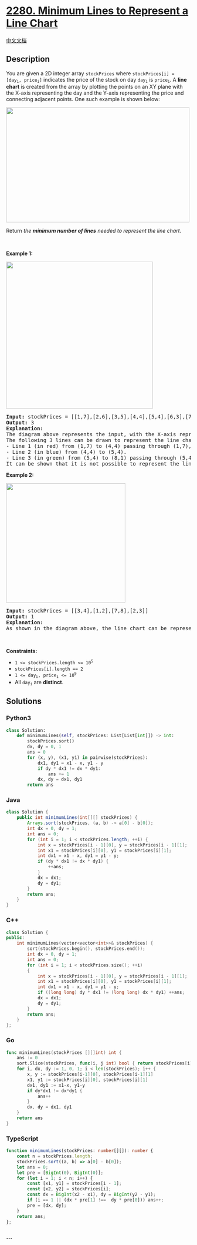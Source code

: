 # [2280. Minimum Lines to Represent a Line Chart](https://leetcode.com/problems/minimum-lines-to-represent-a-line-chart)

[中文文档](/solution/2200-2299/2280.Minimum%20Lines%20to%20Represent%20a%20Line%20Chart/README.md)

## Description

<p>You are given a 2D integer array <code>stockPrices</code> where <code>stockPrices[i] = [day<sub>i</sub>, price<sub>i</sub>]</code> indicates the price of the stock on day <code>day<sub>i</sub></code> is <code>price<sub>i</sub></code>. A <strong>line chart</strong> is created from the array by plotting the points on an XY plane with the X-axis representing the day and the Y-axis representing the price and connecting adjacent points. One such example is shown below:</p>
<img alt="" src="https://fastly.jsdelivr.net/gh/doocs/leetcode@main/solution/2200-2299/2280.Minimum%20Lines%20to%20Represent%20a%20Line%20Chart/images/1920px-pushkin_population_historysvg.png" style="width: 500px; height: 313px;" />
<p>Return <em>the <strong>minimum number of lines</strong> needed to represent the line chart</em>.</p>

<p>&nbsp;</p>
<p><strong>Example 1:</strong></p>
<img alt="" src="https://fastly.jsdelivr.net/gh/doocs/leetcode@main/solution/2200-2299/2280.Minimum%20Lines%20to%20Represent%20a%20Line%20Chart/images/ex0.png" style="width: 400px; height: 400px;" />
<pre>
<strong>Input:</strong> stockPrices = [[1,7],[2,6],[3,5],[4,4],[5,4],[6,3],[7,2],[8,1]]
<strong>Output:</strong> 3
<strong>Explanation:</strong>
The diagram above represents the input, with the X-axis representing the day and Y-axis representing the price.
The following 3 lines can be drawn to represent the line chart:
- Line 1 (in red) from (1,7) to (4,4) passing through (1,7), (2,6), (3,5), and (4,4).
- Line 2 (in blue) from (4,4) to (5,4).
- Line 3 (in green) from (5,4) to (8,1) passing through (5,4), (6,3), (7,2), and (8,1).
It can be shown that it is not possible to represent the line chart using less than 3 lines.
</pre>

<p><strong>Example 2:</strong></p>
<img alt="" src="https://fastly.jsdelivr.net/gh/doocs/leetcode@main/solution/2200-2299/2280.Minimum%20Lines%20to%20Represent%20a%20Line%20Chart/images/ex1.png" style="width: 325px; height: 325px;" />
<pre>
<strong>Input:</strong> stockPrices = [[3,4],[1,2],[7,8],[2,3]]
<strong>Output:</strong> 1
<strong>Explanation:</strong>
As shown in the diagram above, the line chart can be represented with a single line.
</pre>

<p>&nbsp;</p>
<p><strong>Constraints:</strong></p>

<ul>
	<li><code>1 &lt;= stockPrices.length &lt;= 10<sup>5</sup></code></li>
	<li><code>stockPrices[i].length == 2</code></li>
	<li><code>1 &lt;= day<sub>i</sub>, price<sub>i</sub> &lt;= 10<sup>9</sup></code></li>
	<li>All <code>day<sub>i</sub></code> are <strong>distinct</strong>.</li>
</ul>


## Solutions

<!-- tabs:start -->

### **Python3**

```python
class Solution:
    def minimumLines(self, stockPrices: List[List[int]]) -> int:
        stockPrices.sort()
        dx, dy = 0, 1
        ans = 0
        for (x, y), (x1, y1) in pairwise(stockPrices):
            dx1, dy1 = x1 - x, y1 - y
            if dy * dx1 != dx * dy1:
                ans += 1
            dx, dy = dx1, dy1
        return ans
```

### **Java**

```java
class Solution {
    public int minimumLines(int[][] stockPrices) {
        Arrays.sort(stockPrices, (a, b) -> a[0] - b[0]);
        int dx = 0, dy = 1;
        int ans = 0;
        for (int i = 1; i < stockPrices.length; ++i) {
            int x = stockPrices[i - 1][0], y = stockPrices[i - 1][1];
            int x1 = stockPrices[i][0], y1 = stockPrices[i][1];
            int dx1 = x1 - x, dy1 = y1 - y;
            if (dy * dx1 != dx * dy1) {
                ++ans;
            }
            dx = dx1;
            dy = dy1;
        }
        return ans;
    }
}
```

### **C++**

```cpp
class Solution {
public:
    int minimumLines(vector<vector<int>>& stockPrices) {
        sort(stockPrices.begin(), stockPrices.end());
        int dx = 0, dy = 1;
        int ans = 0;
        for (int i = 1; i < stockPrices.size(); ++i)
        {
            int x = stockPrices[i - 1][0], y = stockPrices[i - 1][1];
            int x1 = stockPrices[i][0], y1 = stockPrices[i][1];
            int dx1 = x1 - x, dy1 = y1 - y;
            if ((long long) dy * dx1 != (long long) dx * dy1) ++ans;
            dx = dx1;
            dy = dy1;
        }
        return ans;
    }
};
```

### **Go**

```go
func minimumLines(stockPrices [][]int) int {
	ans := 0
	sort.Slice(stockPrices, func(i, j int) bool { return stockPrices[i][0] < stockPrices[j][0] })
	for i, dx, dy := 1, 0, 1; i < len(stockPrices); i++ {
		x, y := stockPrices[i-1][0], stockPrices[i-1][1]
		x1, y1 := stockPrices[i][0], stockPrices[i][1]
		dx1, dy1 := x1-x, y1-y
		if dy*dx1 != dx*dy1 {
			ans++
		}
		dx, dy = dx1, dy1
	}
	return ans
}
```

### **TypeScript**

```ts
function minimumLines(stockPrices: number[][]): number {
    const n = stockPrices.length;
    stockPrices.sort((a, b) => a[0] - b[0]);
    let ans = 0;
    let pre = [BigInt(0), BigInt(0)];
    for (let i = 1; i < n; i++) {
        const [x1, y1] = stockPrices[i - 1];
        const [x2, y2] = stockPrices[i];
        const dx = BigInt(x2 - x1), dy = BigInt(y2 - y1);
        if (i == 1 || (dx * pre[1] !==  dy * pre[0])) ans++;
        pre = [dx, dy];
    }
    return ans;
};
```

### **...**

```

```

<!-- tabs:end -->
